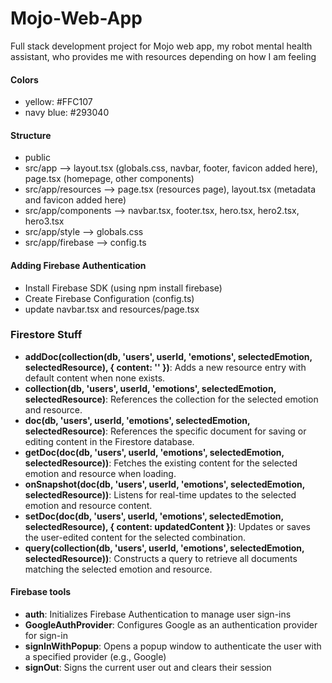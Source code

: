 # Mojo-Web-App
Full stack development project for Mojo web app, my robot mental health assistant, who provides me with resources depending on how I am feeling

#### Colors
- yellow: #FFC107
- navy blue: #293040

#### Structure
- public
- src/app --> layout.tsx (globals.css, navbar, footer, favicon added here), page.tsx (homepage, other components)
- src/app/resources --> page.tsx (resources page), layout.tsx (metadata and favicon added here)
- src/app/components --> navbar.tsx, footer.tsx, hero.tsx, hero2.tsx, hero3.tsx
- src/app/style --> globals.css
- src/app/firebase --> config.ts

#### Adding Firebase Authentication
- Install Firebase SDK (using npm install firebase)
- Create Firebase Configuration (config.ts)
- update navbar.tsx and resources/page.tsx

### Firestore Stuff
- **addDoc(collection(db, 'users', userId, 'emotions', selectedEmotion, selectedResource), { content: '' })**: Adds a new resource entry with default content when none exists.  
- **collection(db, 'users', userId, 'emotions', selectedEmotion, selectedResource)**: References the collection for the selected emotion and resource.  
- **doc(db, 'users', userId, 'emotions', selectedEmotion, selectedResource)**: References the specific document for saving or editing content in the Firestore database.  
- **getDoc(doc(db, 'users', userId, 'emotions', selectedEmotion, selectedResource))**: Fetches the existing content for the selected emotion and resource when loading.  
- **onSnapshot(doc(db, 'users', userId, 'emotions', selectedEmotion, selectedResource))**: Listens for real-time updates to the selected emotion and resource content.  
- **setDoc(doc(db, 'users', userId, 'emotions', selectedEmotion, selectedResource), { content: updatedContent })**: Updates or saves the user-edited content for the selected combination.  
- **query(collection(db, 'users', userId, 'emotions', selectedEmotion, selectedResource))**: Constructs a query to retrieve all documents matching the selected emotion and resource.  

#### Firebase tools
- **auth**: Initializes Firebase Authentication to manage user sign-ins
- **GoogleAuthProvider**: Configures Google as an authentication provider for sign-in
- **signInWithPopup**: Opens a popup window to authenticate the user with a specified provider (e.g., Google)
- **signOut**: Signs the current user out and clears their session
